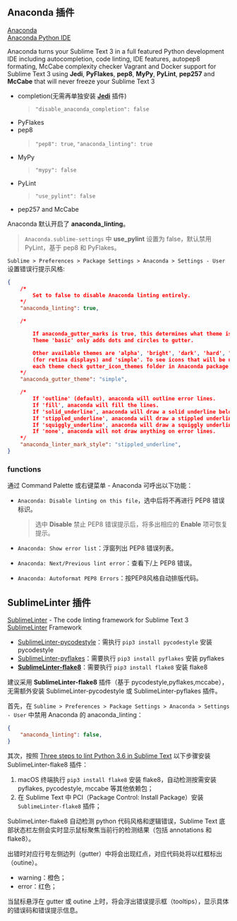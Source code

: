 
## Anaconda 插件

[Anaconda](https://packagecontrol.io/packages/Anaconda)  
[Anaconda Python IDE](http://damnwidget.github.io/anaconda/)  

Anaconda turns your Sublime Text 3 in a full featured Python development IDE including autocompletion, code linting, IDE features, autopep8 formating, McCabe complexity checker Vagrant and Docker support for Sublime Text 3 using **Jedi**, **PyFlakes**, **pep8**, **MyPy**, **PyLint**, **pep257** and **McCabe** that will never freeze your Sublime Text 3

- completion(无需再单独安装 [**Jedi**](https://packagecontrol.io/packages/Jedi%20-%20Python%20autocompletion) 插件)  
    > `"disable_anaconda_completion": false`  
- PyFlakes  
- pep8  
    > `"pep8": true`, `"anaconda_linting": true`  
- MyPy  
    > `"mypy": false`  
- PyLint  
    > `"use_pylint": false`  
- pep257 and McCabe  

Anaconda 默认开启了 **anaconda_linting**。

> `Anaconda.sublime-settings` 中 **use_pylint** 设置为 false，默认禁用 PyLint，基于 pep8 和 PyFlakes。

`Sublime > Preferences > Package Settings > Anaconda > Settings - User` 设置错误行提示风格:

```json
{
    /*
        Set to false to disable Anaconda linting entirely.
    */
    "anaconda_linting": true,

    /*

        If anaconda_gutter_marks is true, this determines what theme is used.
        Theme 'basic' only adds dots and circles to gutter.

        Other available themes are 'alpha', 'bright', 'dark', 'hard', "retina"
        (for retina displays) and 'simple'. To see icons that will be used for
        each theme check gutter_icon_themes folder in Anaconda package.
    */
    "anaconda_gutter_theme": "simple",

    /*
        If 'outline' (default), anaconda will outline error lines.
        If 'fill', anaconda will fill the lines.
        If 'solid_underline', anaconda will draw a solid underline below regions.
        If 'stippled_underline', anaconda will draw a stippled underline below regions.
        If 'squiggly_underline', anaconda will draw a squiggly underline below regions.
        If 'none', anaconda will not draw anything on error lines.
    */
    "anaconda_linter_mark_style": "stippled_underline",
}
```

### functions

通过 Command Palette 或右键菜单 - Anaconda 可呼出以下功能：

- `Anaconda: Disable linting on this file`，选中后将不再进行 PEP8 错误标识。  

	> 选中 **Disable** 禁止 PEP8 错误提示后，将多出相应的 **Enable** 项可恢复提示。  

- `Anaconda: Show error list`：浮窗列出 PEP8 错误列表。  
- `Anaconda: Next/Previous lint error`：查看下/上 PEP8 错误。  

- `Anaconda: Autoformat PEP8 Errors`：按PEP8风格自动排版代码。

## SublimeLinter 插件

[SublimeLinter](https://github.com/SublimeLinter) - The code linting framework for Sublime Text 3  
[SublimeLinter](https://github.com/SublimeLinter/SublimeLinter) Framework  

- [SublimeLinter-pycodestyle](https://github.com/SublimeLinter/SublimeLinter-pycodestyle)：需执行 `pip3 install pycodestyle` 安装 pycodestyle  
- [SublimeLinter-pyflakes](https://github.com/SublimeLinter/SublimeLinter-pyflakes)：需要执行 `pip3 install pyflakes` 安装 pyflakes  
- [**SublimeLinter-flake8**](https://github.com/SublimeLinter/SublimeLinter-flake8)：需要执行 `pip3 install flake8` 安装 flake8  

建议采用 **SublimeLinter-flake8** 插件（基于 pycodestyle,pyflakes,mccabe），无需额外安装 SublimeLinter-pycodestyle 或 SublimeLinter-pyflakes 插件。

首先，在 `Sublime > Preferences > Package Settings > Anaconda > Settings - User` 中禁用  Anaconda 的 anaconda_linting：

```json
{
    "anaconda_linting": false,
}
```

其次，按照 [Three steps to lint Python 3.6 in Sublime Text](https://janikarhunen.fi/three-steps-to-lint-python-3-6-in-sublime-text.html) 以下步骤安装 SublimeLinter-flake8 插件：

1. macOS 终端执行 `pip3 install flake8` 安装 flake8，自动检测按需安装 pyflakes, pycodestyle, mccabe 等其他依赖包；  
2. 在 Sublime Text 中 PCI（Package Control: Install Package）安装 `SublimeLinter-flake8` 插件；  

SublimeLinter-flake8 自动检测 python 代码风格和逻辑错误，Sublime Text 底部状态栏左侧会实时显示鼠标聚焦当前行的检测结果（包括 annotations 和 flake8）。

出错时对应行号左侧边列（gutter）中将会出现红点，对应代码处将以红框标出（outine）。

- warning：橙色；  
- error：红色；  

当鼠标悬浮在 gutter 或 outine 上时，将会浮出错误提示框（tooltips），显示具体的错误码和错误提示信息。
